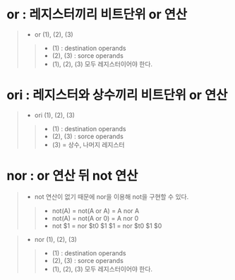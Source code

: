 # or : 레지스터끼리 비트단위 or 연산
> - or (1), (2), (3)
>> - (1) : destination operands
>> - (2), (3) : sorce operands
>> - (1), (2), (3) 모두 레지스터이어야 한다.

# ori : 레지스터와 상수끼리 비트단위 or 연산
> - ori (1), (2), (3)
>> - (1) : destination operands
>> - (2), (3) : sorce operands
>> - (3) = 상수, 나머지 레지스터

# nor : or 연산 뒤 not 연산
> - not 연산이 없기 때문에 nor을 이용해 not을 구현할 수 있다.
>> - not(A) = not(A or A) = A nor A
>> - not(A) = not(A or 0) = A nor 0
>> - not $1 = nor $t0 $1 $1 = nor $t0 $1 $0

> - nor (1), (2), (3)
>> - (1) : destination operands
>> - (2), (3) : sorce operands
>> - (1), (2), (3) 모두 레지스터이어야 한다.